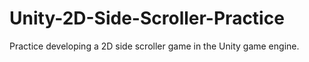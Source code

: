 # Unity-2D-Side-Scroller-Practice
Practice developing a 2D side scroller game in the Unity game engine.
